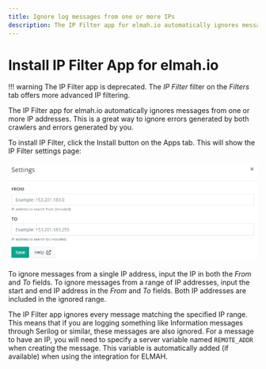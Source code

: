 ```yaml
---
title: Ignore log messages from one or more IPs
description: The IP Filter app for elmah.io automatically ignores messages from one or more IP addresses. Learn how to ignore errors from IP ranges.
---
```


# Install IP Filter App for elmah.io

!!! warning
    The IP Filter app is deprecated. The *IP Filter* filter on the *Filters* tab offers more advanced IP filtering.

The IP Filter app for elmah.io automatically ignores messages from one or more IP addresses. This is a great way to ignore errors generated by both crawlers and errors generated by you.

To install IP Filter, click the Install button on the Apps tab. This will show the IP Filter settings page:

![IP Filter Settings](images/ipfiltersettings.png)

To ignore messages from a single IP address, input the IP in both the _From_ and _To_ fields. To ignore messages from a range of IP addresses, input the start and end IP address in the _From_ and _To_ fields. Both IP addresses are included in the ignored range.

The IP Filter app ignores every message matching the specified IP range. This means that if you are logging something like Information messages through Serilog or similar, these messages are also ignored. For a message to have an IP, you will need to specify a server variable named `REMOTE_ADDR` when creating the message. This variable is automatically added (if available) when using the integration for ELMAH.